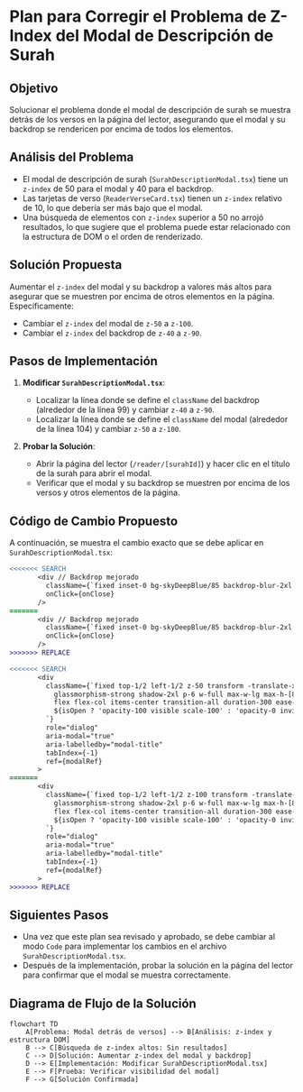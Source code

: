 # Plan para Corregir el Problema de Z-Index del Modal de Descripción de Surah

## Objetivo
Solucionar el problema donde el modal de descripción de surah se muestra detrás de los versos en la página del lector, asegurando que el modal y su backdrop se rendericen por encima de todos los elementos.

## Análisis del Problema
- El modal de descripción de surah (`SurahDescriptionModal.tsx`) tiene un `z-index` de 50 para el modal y 40 para el backdrop.
- Las tarjetas de verso (`ReaderVerseCard.tsx`) tienen un `z-index` relativo de 10, lo que debería ser más bajo que el modal.
- Una búsqueda de elementos con `z-index` superior a 50 no arrojó resultados, lo que sugiere que el problema puede estar relacionado con la estructura de DOM o el orden de renderizado.

## Solución Propuesta
Aumentar el `z-index` del modal y su backdrop a valores más altos para asegurar que se muestren por encima de otros elementos en la página. Específicamente:
- Cambiar el `z-index` del modal de `z-50` a `z-100`.
- Cambiar el `z-index` del backdrop de `z-40` a `z-90`.

## Pasos de Implementación
1. **Modificar `SurahDescriptionModal.tsx`**:
   - Localizar la línea donde se define el `className` del backdrop (alrededor de la línea 99) y cambiar `z-40` a `z-90`.
   - Localizar la línea donde se define el `className` del modal (alrededor de la línea 104) y cambiar `z-50` a `z-100`.

2. **Probar la Solución**:
   - Abrir la página del lector (`/reader/[surahId]`) y hacer clic en el título de la surah para abrir el modal.
   - Verificar que el modal y su backdrop se muestren por encima de los versos y otros elementos de la página.

## Código de Cambio Propuesto
A continuación, se muestra el cambio exacto que se debe aplicar en `SurahDescriptionModal.tsx`:

```diff
<<<<<<< SEARCH
       <div // Backdrop mejorado
         className={`fixed inset-0 bg-skyDeepBlue/85 backdrop-blur-2xl z-40 transition-all duration-300 ${isOpen ? 'opacity-100 visible' : 'opacity-0 invisible'}`}
         onClick={onClose}
       />
=======
       <div // Backdrop mejorado
         className={`fixed inset-0 bg-skyDeepBlue/85 backdrop-blur-2xl z-90 transition-all duration-300 ${isOpen ? 'opacity-100 visible' : 'opacity-0 invisible'}`}
         onClick={onClose}
       />
>>>>>>> REPLACE

<<<<<<< SEARCH
       <div
         className={`fixed top-1/2 left-1/2 z-50 transform -translate-x-1/2 -translate-y-1/2
           glassmorphism-strong shadow-2xl p-6 w-full max-w-lg max-h-[80vh]
           flex flex-col items-center transition-all duration-300 ease-out
           ${isOpen ? 'opacity-100 visible scale-100' : 'opacity-0 invisible scale-95'}
         `}
         role="dialog"
         aria-modal="true"
         aria-labelledby="modal-title"
         tabIndex={-1}
         ref={modalRef}
       >
=======
       <div
         className={`fixed top-1/2 left-1/2 z-100 transform -translate-x-1/2 -translate-y-1/2
           glassmorphism-strong shadow-2xl p-6 w-full max-w-lg max-h-[80vh]
           flex flex-col items-center transition-all duration-300 ease-out
           ${isOpen ? 'opacity-100 visible scale-100' : 'opacity-0 invisible scale-95'}
         `}
         role="dialog"
         aria-modal="true"
         aria-labelledby="modal-title"
         tabIndex={-1}
         ref={modalRef}
       >
>>>>>>> REPLACE
```

## Siguientes Pasos
- Una vez que este plan sea revisado y aprobado, se debe cambiar al modo `Code` para implementar los cambios en el archivo `SurahDescriptionModal.tsx`.
- Después de la implementación, probar la solución en la página del lector para confirmar que el modal se muestra correctamente.

## Diagrama de Flujo de la Solución
```mermaid
flowchart TD
    A[Problema: Modal detrás de versos] --> B[Análisis: z-index y estructura DOM]
    B --> C[Búsqueda de z-index altos: Sin resultados]
    C --> D[Solución: Aumentar z-index del modal y backdrop]
    D --> E[Implementación: Modificar SurahDescriptionModal.tsx]
    E --> F[Prueba: Verificar visibilidad del modal]
    F --> G[Solución Confirmada]